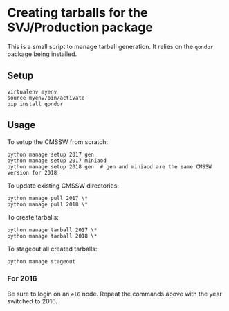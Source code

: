 # Creating tarballs for the SVJ/Production package

This is a small script to manage tarball generation. It relies on the `qondor` package being installed.

## Setup

```
virtualenv myenv
source myenv/bin/activate
pip install qondor
```

## Usage

To setup the CMSSW from scratch:

```
python manage setup 2017 gen
python manage setup 2017 miniaod
python manage setup 2018 gen  # gen and miniaod are the same CMSSW version for 2018
```

To update existing CMSSW directories:

```
python manage pull 2017 \*
python manage pull 2018 \*
```

To create tarballs:

```
python manage tarball 2017 \*
python manage tarball 2018 \*
```

To stageout all created tarballs:

```
python manage stageout
```

### For 2016

Be sure to login on an `el6` node. Repeat the commands above with the year switched to 2016.
